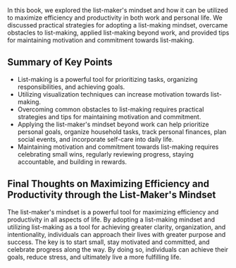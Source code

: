 
In this book, we explored the list-maker's mindset and how it can be utilized to maximize efficiency and productivity in both work and personal life. We discussed practical strategies for adopting a list-making mindset, overcame obstacles to list-making, applied list-making beyond work, and provided tips for maintaining motivation and commitment towards list-making.

Summary of Key Points
---------------------

* List-making is a powerful tool for prioritizing tasks, organizing responsibilities, and achieving goals.
* Utilizing visualization techniques can increase motivation towards list-making.
* Overcoming common obstacles to list-making requires practical strategies and tips for maintaining motivation and commitment.
* Applying the list-maker's mindset beyond work can help prioritize personal goals, organize household tasks, track personal finances, plan social events, and incorporate self-care into daily life.
* Maintaining motivation and commitment towards list-making requires celebrating small wins, regularly reviewing progress, staying accountable, and building in rewards.

Final Thoughts on Maximizing Efficiency and Productivity through the List-Maker's Mindset
-----------------------------------------------------------------------------------------

The list-maker's mindset is a powerful tool for maximizing efficiency and productivity in all aspects of life. By adopting a list-making mindset and utilizing list-making as a tool for achieving greater clarity, organization, and intentionality, individuals can approach their lives with greater purpose and success. The key is to start small, stay motivated and committed, and celebrate progress along the way. By doing so, individuals can achieve their goals, reduce stress, and ultimately live a more fulfilling life.